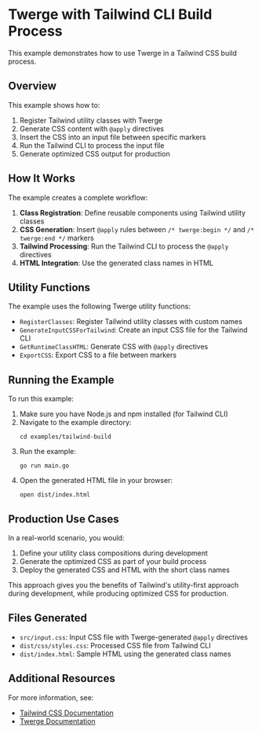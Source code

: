 # Twerge with Tailwind CLI Build Process

This example demonstrates how to use Twerge in a Tailwind CSS build process.

## Overview

This example shows how to:

1. Register Tailwind utility classes with Twerge
2. Generate CSS content with `@apply` directives
3. Insert the CSS into an input file between specific markers
4. Run the Tailwind CLI to process the input file
5. Generate optimized CSS output for production

## How It Works

The example creates a complete workflow:

1. **Class Registration**: Define reusable components using Tailwind utility classes
2. **CSS Generation**: Insert `@apply` rules between `/* twerge:begin */` and `/* twerge:end */` markers
3. **Tailwind Processing**: Run the Tailwind CLI to process the `@apply` directives
4. **HTML Integration**: Use the generated class names in HTML

## Utility Functions

The example uses the following Twerge utility functions:

- `RegisterClasses`: Register Tailwind utility classes with custom names
- `GenerateInputCSSForTailwind`: Create an input CSS file for the Tailwind CLI
- `GetRuntimeClassHTML`: Generate CSS with `@apply` directives
- `ExportCSS`: Export CSS to a file between markers

## Running the Example

To run this example:

1. Make sure you have Node.js and npm installed (for Tailwind CLI)
2. Navigate to the example directory:
   ```
   cd examples/tailwind-build
   ```
3. Run the example:
   ```
   go run main.go
   ```
4. Open the generated HTML file in your browser:
   ```
   open dist/index.html
   ```

## Production Use Cases

In a real-world scenario, you would:

1. Define your utility class compositions during development
2. Generate the optimized CSS as part of your build process
3. Deploy the generated CSS and HTML with the short class names

This approach gives you the benefits of Tailwind's utility-first approach during development, while producing optimized CSS for production.

## Files Generated

- `src/input.css`: Input CSS file with Twerge-generated `@apply` directives
- `dist/css/styles.css`: Processed CSS file from Tailwind CLI
- `dist/index.html`: Sample HTML using the generated class names

## Additional Resources

For more information, see:

- [Tailwind CSS Documentation](https://tailwindcss.com/docs)
- [Twerge Documentation](https://github.com/conneroisu/twerge)

